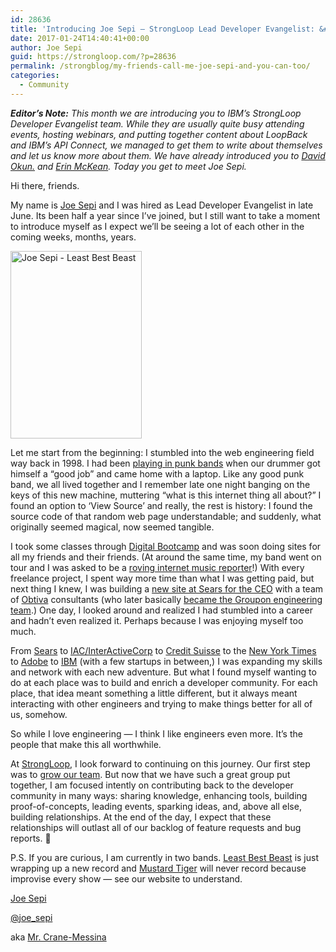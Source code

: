 ```yaml
---
id: 28636
title: 'Introducing Joe Sepi – StrongLoop Lead Developer Evangelist: &#8220;My Friends Call Me Joe Sepi and You Can Too&#8221;'
date: 2017-01-24T14:40:41+00:00
author: Joe Sepi
guid: https://strongloop.com/?p=28636
permalink: /strongblog/my-friends-call-me-joe-sepi-and-you-can-too/
categories:
  - Community
---
```

_**Editor’s Note:** This month we are introducing you to IBM’s StrongLoop Developer Evangelist team. While they are usually quite busy attending events, hosting webinars, and putting together content about LoopBack and IBM’s API Connect, we managed to get them to write about themselves and let us know more about them. We have already introduced you to [David Okun.](https://strongloop.com/strongblog/introducing-david-okun-strongloop-developer-evangelist/) and [Erin McKean](https://strongloop.com/strongblog/introducing-erin-mckean-strongloop-lead-developer-evangelist/). Today you get to meet Joe Sepi._

Hi there, friends.

My name is [Joe Sepi](http://JoeSepi.com) and I was hired as Lead Developer Evangelist in late June. Its been half a year since I’ve joined, but I still want to take a moment to introduce myself as I expect we&#8217;ll be seeing a lot of each other in the coming weeks, months, years.<!--more-->

[<img class="size-medium wp-image-28649 alignright" src="https://strongloop.com/wp-content/uploads/2017/01/sepi-rock-210x300.jpg" alt="Joe Sepi - Least Best Beast" width="210" height="300" srcset="https://strongloop.com/wp-content/uploads/2017/01/sepi-rock-210x300.jpg 210w, https://strongloop.com/wp-content/uploads/2017/01/sepi-rock-768x1099.jpg 768w, https://strongloop.com/wp-content/uploads/2017/01/sepi-rock-720x1030.jpg 720w, https://strongloop.com/wp-content/uploads/2017/01/sepi-rock-1048x1500.jpg 1048w, https://strongloop.com/wp-content/uploads/2017/01/sepi-rock-493x705.jpg 493w, https://strongloop.com/wp-content/uploads/2017/01/sepi-rock-450x644.jpg 450w" sizes="(max-width: 210px) 100vw, 210px" />](https://strongloop.com/wp-content/uploads/2017/01/sepi-rock.jpg)

Let me start from the beginning: I stumbled into the web engineering field way back in 1998. I had been [playing in punk bands](https://open.spotify.com/artist/2Q8631j9ITeWJnGzAJMjsN) when our drummer got himself a “good job” and came home with a laptop. Like any good punk band, we all lived together and I remember late one night banging on the keys of this new machine, muttering “what is this internet thing all about?” I found an option to ‘View Source’ and really, the rest is history: I found the source code of that random web page understandable; and suddenly, what originally seemed magical, now seemed tangible.

I took some classes through [Digital Bootcamp](http://digitalbootcamp.com/) and was soon doing sites for all my friends and their friends. (At around the same time, my band went on tour and I was asked to be a [roving internet music reporter](http://web.archive.org/web/20010702051800/http://www.hardroad.com/OnTheRoad/index.cfm?action=journalistinfo&journalistID=3)!) With every freelance project, I spent way more time than what I was getting paid, but next thing I knew, I was building a [new site at Sears for the CEO](http://web.archive.org/web/20131206101641/http://www.managemylife.com/) with a team of [Obtiva](https://www.crunchbase.com/organization/obtiva#/entity) consultants (who later basically [became the Groupon engineering team](https://techcrunch.com/2011/08/04/groupon-acquires-software-devlopment-startup-obtiva/).) One day, I looked around and realized I had stumbled into a career and hadn’t even realized it. Perhaps because I was enjoying myself too much.

From [Sears](http://www.sears.com/) to [IAC/InterActiveCorp](http://iac.com/brands) to [Credit Suisse](https://plus.credit-suisse.com) to the [New York Times](https://open.blogs.nytimes.com/2013/05/29/promises-promises/) to [Adobe](https://www.myportfolio.com/) to [IBM](http://ibm.com) (with a few startups in between,) I was expanding my skills and network with each new adventure. But what I found myself wanting to do at each place was to build and enrich a developer community. For each place, that idea meant something a little different, but it always meant interacting with other engineers and trying to make things better for all of us, somehow.

So while I love engineering &#8212; I think I like engineers even more. It&#8217;s the people that make this all worthwhile.

At [StrongLoop](http://strongloop.com), I look forward to continuing on this journey. Our first step was to [grow our team](https://twitter.com/joe_sepi/status/756179438665162752). But now that we have such a great group put together, I am focused intently on contributing back to the developer community in many ways: sharing knowledge, enhancing tools, building proof-of-concepts, leading events, sparking ideas, and, above all else, building relationships. At the end of the day, I expect that these relationships will outlast all of our backlog of feature requests and bug reports. 🙂

P.S. If you are curious, I am currently in two bands. [Least Best Beast](http://LeastBestBeast.com) is just wrapping up a new record and [Mustard Tiger](http://MustardTiger.Rocks) will never record because improvise every show &#8212; see our website to understand.

[Joe Sepi](http://joesepi.com)
  
[@joe_sepi](https://twitter.com/joe_sepi)
  
aka [Mr. Crane-Messina](http://crane-messina.com/)